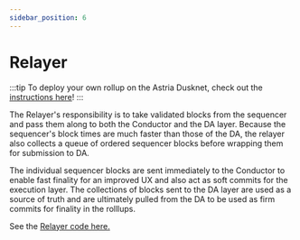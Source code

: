 ```yaml
---
sidebar_position: 6
---
```


# Relayer

:::tip
To deploy your own rollup on the Astria Dusknet, check out the
[instructions here](/docs/local-rollup/introduction/)!
:::

The Relayer's responsibility is to take validated blocks from the sequencer and
pass them along to both the Conductor and the DA layer. Because the sequencer's
block times are much faster than those of the DA, the relayer also collects a
queue of ordered sequencer blocks before wrapping them for submission to DA.

The individual sequencer blocks are sent immediately to the Conductor to enable
fast finality for an improved UX and also act as soft commits for the execution
layer. The collections of blocks sent to the DA layer are used as a source of
truth and are ultimately pulled from the DA to be used as firm commits for
finality in the rolllups.

See the [Relayer code
here.](https://github.com/astriaorg/astria/tree/main/crates/astria-sequencer-relayer)
